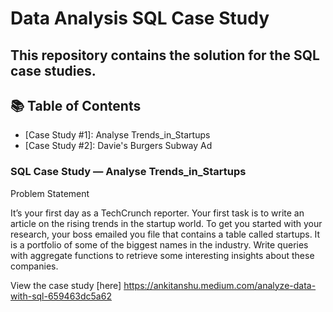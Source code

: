 # Data Analysis SQL Case Study
## This repository contains the solution for the SQL case studies.

## 📚 Table of Contents
- [Case Study #1]: Analyse Trends_in_Startups
- [Case Study #2]: Davie's Burgers Subway Ad 
 
### SQL Case Study — Analyse Trends_in_Startups

Problem Statement

It’s your first day as a TechCrunch reporter. Your first task is to write an article on the rising trends in the startup world. To get you started with your research, your boss emailed you file that contains a table called startups. It is a portfolio of some of the biggest names in the industry. Write queries with aggregate functions to retrieve some interesting insights about these companies.

View the case study [here]  https://ankitanshu.medium.com/analyze-data-with-sql-659463dc5a62
